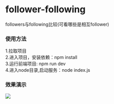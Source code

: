 # follower-following
followers与following比较(可看哪些是相互follower)


### 使用方法
<div>1.拉取项目</div>
<div>2.进入项目，安装依赖：npm install</div>
<div>3.运行前端项目: npm run dev</div>
<div>4.进入node目录,启动服务：node index.js</div>


### 效果演示

<div>
  <img src="https://github.com/wuufeii/followers-following/blob/master/src/assets/img/demo.png"/>
</div>


